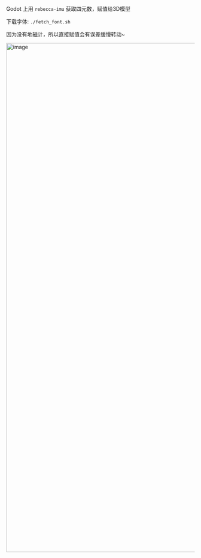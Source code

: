 Godot 上用 `rebecca-imu` 获取四元数，赋值给3D模型

下载字体: `./fetch_font.sh`

因为没有地磁计，所以直接赋值会有误差缓慢转动~

<img width="1094" height="1359" alt="image" src="https://github.com/user-attachments/assets/d4759aae-aa24-4110-8270-c8816f654936" />
